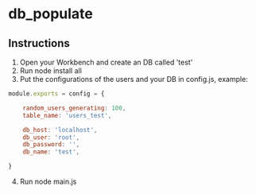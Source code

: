 # db_populate
## Instructions
1. Open your Workbench and create an DB called 'test'
2. Run node install all
3. Put the configurations of the users and your DB in config.js, example:
```javascript
module.exports = config = {

    random_users_generating: 100,
    table_name: 'users_test',

    db_host: 'localhost',
    db_user: 'root',
    db_password: '',
    db_name: 'test',

}
```
4. Run node main.js

